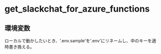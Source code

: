 # get_slackchat_for_azure_functions

## 環境変数

ローカルで動かしたいとき、'.env.sample'を'.env'にリネームし、中のキーを適時書き換える。
